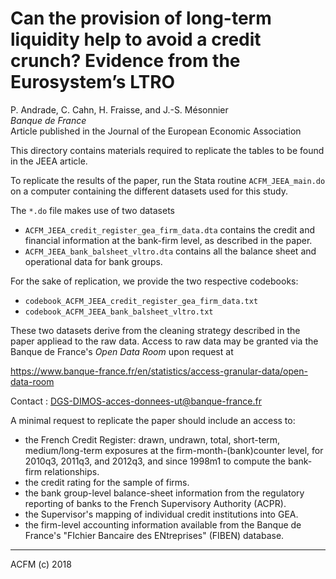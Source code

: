 # Can the provision of long-term liquidity help to avoid a credit crunch? Evidence from the Eurosystem’s LTRO

P. Andrade, C. Cahn, H. Fraisse, and J.-S. Mésonnier  
*Banque de France*  
Article published in the Journal of the European Economic Association 

This directory contains materials required to replicate the tables to be found in the JEEA article.



To replicate the results of the paper, run the Stata routine `ACFM_JEEA_main.do` on a computer containing the different datasets used for this study.

The `*.do` file makes use of two datasets

*    `ACFM_JEEA_credit_register_gea_firm_data.dta` contains the credit and financial information at the bank-firm level, as described in the paper.
*    `ACFM_JEEA_bank_balsheet_vltro.dta` contains all the balance sheet and operational data for bank groups.


For the sake of replication, we provide the two respective codebooks:

* `codebook_ACFM_JEEA_credit_register_gea_firm_data.txt`
* `codebook_ACFM_JEEA_bank_balsheet_vltro.txt`
 
These two datasets derive from the cleaning strategy described in the paper appliead to the raw data. Access to raw data may be granted via the Banque de France's *Open Data Room* upon request at

<https://www.banque-france.fr/en/statistics/access-granular-data/open-data-room>

Contact : [DGS-DIMOS-acces-donnees-ut@banque-france.fr](mailto:DGS-DIMOS-acces-donnees-ut@banque-france.fr)


A minimal request to replicate the paper should include an access to:

*    the French Credit Register: drawn, undrawn, total, short-term, medium/long-term exposures at the firm-month-(bank)counter level, for 2010q3, 2011q3, and 2012q3, and since 1998m1 to compute the bank-firm relationships.
*    the credit rating for the sample of firms.
*    the bank group-level balance-sheet information from the regulatory reporting of banks to the French Supervisory Authority (ACPR).
*    the Supervisor's mapping of individual credit institutions into GEA.
*    the firm-level accounting information available from the Banque de France's "FIchier Bancaire des ENtreprises" (FIBEN) database. 




---

ACFM (c) 2018

